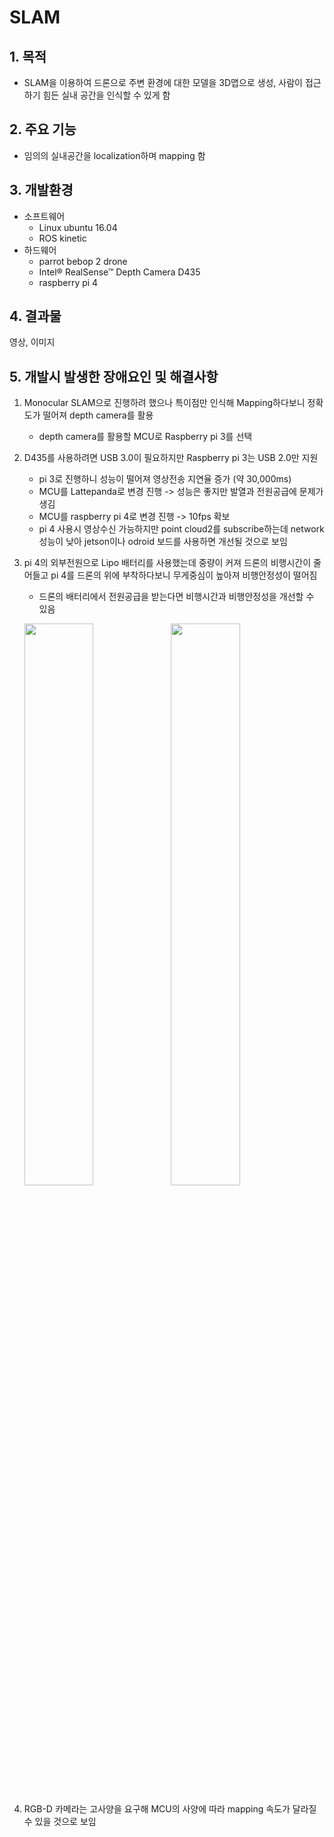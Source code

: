 SLAM
==============
## 1. 목적
* SLAM을 이용하여 드론으로 주변 환경에 대한 모델을 3D맵으로 생성, 사람이 접근하기 힘든 실내 공간을 인식할 수 있게 함

## 2. 주요 기능
* 임의의 실내공간을 localization하며 mapping 함

## 3. 개발환경
* 소프트웨어
  - Linux ubuntu 16.04
  - ROS kinetic
* 하드웨어
  - parrot bebop 2 drone
  - Intel® RealSense™ Depth Camera D435
  - raspberry pi 4

## 4. 결과물
영상, 이미지

## 5. 개발시 발생한 장애요인 및 해결사항
1. Monocular SLAM으로 진행하려 했으나 특이점만 인식해 Mapping하다보니 정확도가 떨어져 depth camera를 활용
    * depth camera를 활용할 MCU로 Raspberry pi 3를 선택

2. D435를 사용하려면 USB 3.0이 필요하지만 Raspberry pi 3는 USB 2.0만 지원
    * pi 3로 진행하니 성능이 떨어져 영상전송 지연율 증가 (약 30,000ms)
    * MCU를 Lattepanda로 변경 진행 -> 성능은 좋지만 발열과 전원공급에 문제가 생김
    * MCU를 raspberry pi 4로 변경 진행 -> 10fps 확보
    * pi 4 사용시 영상수신 가능하지만 point cloud2를 subscribe하는데 network 성능이 낮아 jetson이나 odroid 보드를 사용하면 개선될 것으로 보임

    


3. pi 4의 외부전원으로 Lipo 배터리를 사용했는데 중량이 커져 드론의 비행시간이 줄어들고 pi 4를 드론의 위에 부착하다보니 무게중심이 높아져 비행안정성이 떨어짐
    * 드론의 배터리에서 전원공급을 받는다면 비행시간과 비행안정성을 개선할 수 있음

    <img src="/image/ROSque_battery.png" width="48%" height="48%"></img>
    <img src="/image/ROSque_bebop2.png" width="48%" height="48%"></img>

4. RGB-D 카메라는 고사양을 요구해 MCU의 사양에 따라 mapping 속도가 달라질 수 있을 것으로 보임

